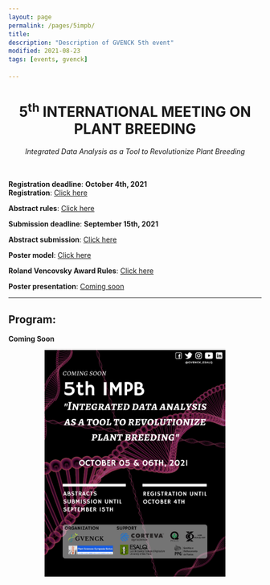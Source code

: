 ```yaml
---
layout: page
permalink: /pages/5impb/
title: 
description: "Description of GVENCK 5th event"
modified: 2021-08-23
tags: [events, gvenck]

---
```


<center><h1>5<sup>th</sup> INTERNATIONAL MEETING ON PLANT BREEDING</h1>
<i>Integrated Data Analysis as a Tool to Revolutionize Plant Breeding</i></center>
<br><br>

**Registration deadline**: **October 4th, 2021**  
**Registration**: [Click here](https://fealq.org.br/eventos/5th-international-meeting-on-plant-breeding-integrated-data-analysis-as-a-tool-to-revolutionize-plant-breeding/)  
  
**Abstract rules**: [Click here](../files/Rules_for_abstract_submissions.docx)  
  
**Submission deadline**: **September 15th, 2021**  
  
**Abstract submission**: [Click here](https://docs.google.com/forms/d/e/1FAIpQLSchpuIXosALDSOyvZUSJFCYW3TT_8xK2NLi8Itg6GI4Xhx2Tw/viewform)  
  
**Poster model**: [Click here](../files/model-poster-2021.pptx)  

**Roland Vencovsky Award Rules**: [Click here](../files/Rules_Roland_Vencovsky_Award.docx)  
  
**Poster presentation**: [Coming soon]()  
  
<center><hr></center>

## Program:
**Coming Soon**

<center>
<img src="../images/poster_5impb.png" height="450" width="auto">
<center>
